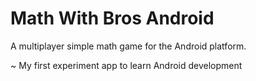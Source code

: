 Math With Bros Android
=======================

A multiplayer simple math game for the Android platform.

~ My first experiment app to learn Android development
